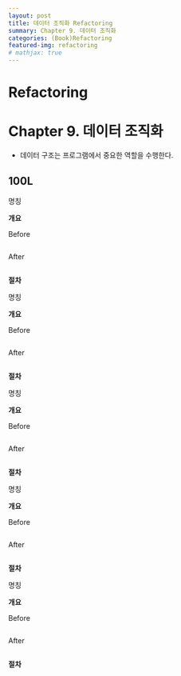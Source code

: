 ```yaml
---
layout: post
title: 데이터 조직화 Refactoring
summary: Chapter 9. 데이터 조직화
categories: (Book)Refactoring
featured-img: refactoring
# mathjax: true
---
```


# Refactoring

# Chapter 9. 데이터 조직화

- 데이터 구조는 프로그램에서 중요한 역할을 수행한다.

## 100L

명칭

**개요**

Before

```javascript

```

After

```javascript

```

**절차**

명칭

**개요**

Before

```javascript

```

After

```javascript

```

**절차**

명칭

**개요**

Before

```javascript

```

After

```javascript

```

**절차**

명칭

**개요**

Before

```javascript

```

After

```javascript

```

**절차**

명칭

**개요**

Before

```javascript

```

After

```javascript

```

**절차**